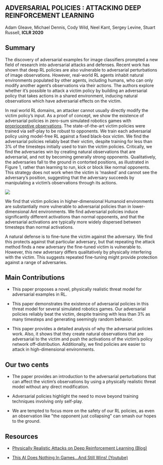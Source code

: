 ## ADVERSARIAL POLICIES : ATTACKING DEEP REINFORCEMENT LEARNING

Adam Gleave, Michael Dennis, Cody Wild, Neel Kant, Sergey Levine, Stuart Russell, **ICLR 2020**

## Summary

The discovery of adversarial examples for image classifiers prompted a new field of research into adversarial attacks and defenses. Recent work has shown that deep RL policies are also vulnerable to adversarial perturbations of image observations. However, real-world RL agents inhabit natural environments populated by other agents, including humans, who can only modify another agent’s observations via their actions. The authors explore whether it’s possible to attack a victim policy by building an adversarial policy that takes actions in a shared environment, inducing natural observations which have adversarial effects on the victim.

In real world RL domains, an attacker cannot usually directly modify the victim policy’s input. As a proof of concept, we show the existence of adversarial policies in zero-sum simulated robotics games with [proprioceptive observations](https://arxiv.org/abs/1710.03748). The state-of-the-art victim policies were trained via self-play to be robust to opponents. We train each adversarial policy using model-free RL against a fixed black-box victim. We find the adversarial policies reliably beat their victim, despite training for less than 3% of the timesteps initially used to train the victim policies. Critically, we find the adversaries win by creating natural observations that are adversarial, and not by becoming generally strong opponents. Qualitatively, the adversaries fall to the ground in contorted positions, as illustrated in Figure 1, rather than learning to run, kick or block like normal opponents. This strategy does not work when the victim is ‘masked’ and cannot see the adversary’s position, suggesting that the adversary succeeds by manipulating a victim’s observations through its actions.

<img src='../images/adv_RL_1.png'>

We find that victim policies in higher-dimensional Humanoid environments are substantially more vulnerable to adversarial policies than in lower-dimensional Ant environments. We find adversarial policies induce significantly different activations than normal opponents, and that the adversarial activations are typically more widely dispersed between timesteps than normal activations.

A natural defense is to fine-tune the victim against the adversary. We find this protects against that particular adversary, but that repeating the attack method finds a new adversary the fine-tuned victim is vulnerable to. However, this new adversary differs qualitatively by physically interfering with the victim. This suggests repeated fine-tuning might provide protection against a range of adversaries.

## Main Contributions

- This paper proposes a novel, physically realistic threat model for adversarial examples in RL.

- This paper demonstrates the existence of adversarial policies in this threat model for several simulated robotics games. Our adversarial policies reliably beat the victim, despite training with less than 3% as many timesteps and generating seemingly random behavior.

- This paper provides a detailed analysis of why the adversarial policies work. Also, it shows that they create natural observations that are adversarial to the victim and push the activations of the victim’s policy network off-distribution. Additionally, we find policies are easier to attack in high-dimensional environments.

## Our two cents

- The paper provides an introduction to the adversarial perturbations that can affect the victim’s observations by using a physically realistic threat model without any direct modification.

- Adversarial policies highlight the need to move beyond training techniques involving only self-play.

- We are tempted to focus more on the safety of our RL policies, as even an observation like "the opponent just collapsing" can smash our hopes to the ground.

## Resources

- [Physically Realistic Attacks on Deep Reinforcement Learning (Blog)](https://bair.berkeley.edu/blog/2020/03/27/attacks/)

- [This AI Does Nothing In Games…And Still Wins! (Youtube)](https://www.youtube.com/watch?v=u5wtoH0_KuA)
